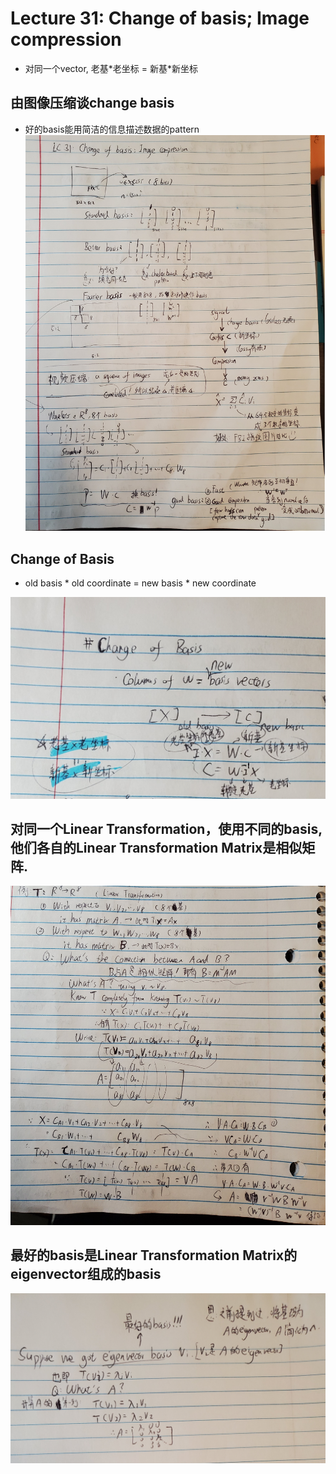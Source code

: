 # Lecture 31: Change of basis; Image compression
* 对同一个vector, 老基\*老坐标 = 新基\*新坐标

## 由图像压缩谈change basis
* 好的basis能用简洁的信息描述数据的pattern  
![Page0](https://github.com/zhukuixi/AshenOne/blob/master/LinearAlgebra/Images/LC31_1.jpg)

## Change of Basis
* old basis * old coordinate = new basis * new coordinate  

![Page0](https://github.com/zhukuixi/AshenOne/blob/master/LinearAlgebra/Images/LC31_2.jpg)

## 对同一个Linear Transformation，使用不同的basis,他们各自的Linear Transformation Matrix是相似矩阵.
![Page0](https://github.com/zhukuixi/AshenOne/blob/master/LinearAlgebra/Images/LC31_2B.jpg)

## 最好的basis是Linear Transformation Matrix的eigenvector组成的basis
![Page0](https://github.com/zhukuixi/AshenOne/blob/master/LinearAlgebra/Images/LC31_3.jpg)